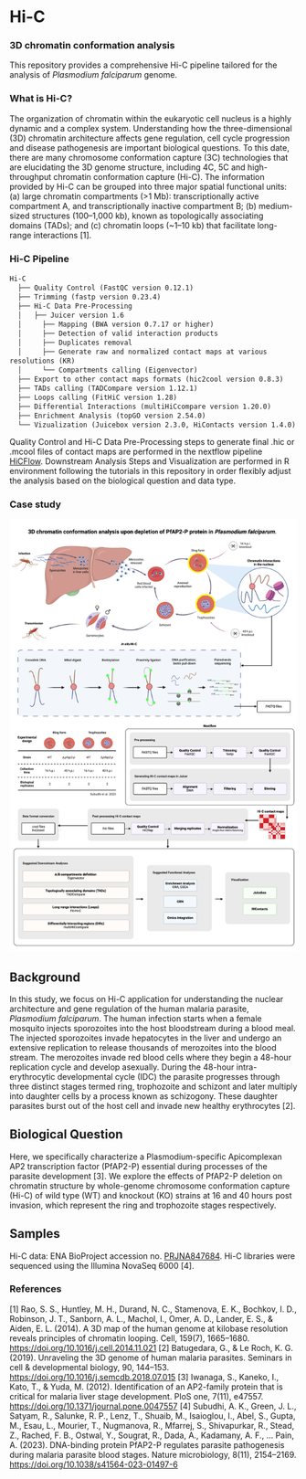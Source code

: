 # Hi-C 
### 3D chromatin conformation analysis 
This repository provides a comprehensive Hi-C pipeline tailored for the analysis of *Plasmodium falciparum* genome.

### What is Hi-C?
The organization of chromatin within the eukaryotic cell nucleus is a highly dynamic and a complex system. Understanding how the three-dimensional (3D) chromatin architecture affects gene regulation, cell cycle progression and disease pathogenesis are important biological questions. To this date, there are many chromosome conformation capture (3C) technologies that are elucidating the 3D genome structure, including 4C, 5C and high-throughput chromatin conformation capture (Hi-C). The information provided by Hi-C can be grouped into three major spatial functional units: (a) large chromatin compartments (>1 Mb): transcriptionally active compartment A, and transcriptionally inactive compartment B; (b) medium-sized structures (100–1,000 kb), known as topologically associating domains (TADs); and (c) chromatin loops (~1–10 kb) that facilitate long-range interactions [1]. 

### Hi-C Pipeline
```
Hi-C
  ├── Quality Control (FastQC version 0.12.1)
  ├── Trimming (fastp version 0.23.4)
  ├── Hi-C Data Pre-Processing  
  │   ├── Juicer version 1.6
  │     ├── Mapping (BWA version 0.7.17 or higher)
  │     ├── Detection of valid interaction products
  │     ├── Duplicates removal
  │     ├── Generate raw and normalized contact maps at various resolutions (KR)
  │     └── Compartments calling (Eigenvector)
  ├── Export to other contact maps formats (hic2cool version 0.8.3)
  ├── TADs calling (TADCompare version 1.12.1)
  ├── Loops calling (FitHiC version 1.28)
  ├── Differential Interactions (multiHiCcompare version 1.20.0)
  ├── Enrichment Analysis (topGO version 2.54.0)
  └── Vizualization (Juicebox version 2.3.0, HiContacts version 1.4.0)
```
Quality Control and Hi-C Data Pre-Processing steps to generate final .hic or .mcool files of contact maps are performed in the nextflow pipeline [HiCFlow](https://github.com/Rohit-Satyam/HiCFlow/tree/main). Downstream Analysis Steps and Visualization are performed in R environment following the tutorials in this repository in order flexibly adjust the analysis based on the biological question and data type. 

### Case study
![picture alt](./content/imag/Graphical_abstract.png)

## Background
In this study, we focus on Hi-C application for understanding the nuclear architecture and gene regulation of the human malaria parasite, *Plasmodium falciparum*. The human infection starts when a female mosquito injects sporozoites into the host bloodstream during a blood meal. The injected sporozoites invade hepatocytes in the liver and undergo an extensive replication to release thousands of merozoites into the blood stream. The merozoites invade red blood cells where they begin a 48-hour replication cycle and develop asexually. During the 48-hour intra-erythrocytic developmental cycle (IDC) the parasite progresses through three distinct stages termed ring, trophozoite and schizont and later multiply into daughter cells by a process known as schizogony. These daughter parasites burst out of the host cell and invade new healthy erythrocytes [2]. 

## Biological Question
Here, we specifically characterize a Plasmodium-specific Apicomplexan AP2 transcription factor (PfAP2-P) essential during processes of the parasite development [3]. We explore the effects of PfAP2-P deletion on chromatin structure by whole-genome chromosome conformation capture (Hi-C) of wild type (WT) and knockout (KO) strains at 16 and 40 hours post invasion, which represent the ring and trophozoite stages respectively.

## Samples
Hi-C data: ENA BioProject accession no. [PRJNA847684](https://www.ncbi.nlm.nih.gov/bioproject/?term=PRJNA847684). 
Hi-C libraries were sequenced using the Illumina NovaSeq 6000 [4].

### References 
[1] Rao, S. S., Huntley, M. H., Durand, N. C., Stamenova, E. K., Bochkov, I. D., Robinson, J. T., Sanborn, A. L., Machol, I., Omer, A. D., Lander, E. S., & Aiden, E. L. (2014). A 3D map of the human genome at kilobase resolution reveals principles of chromatin looping. Cell, 159(7), 1665–1680. https://doi.org/10.1016/j.cell.2014.11.021
[2] Batugedara, G., & Le Roch, K. G. (2019). Unraveling the 3D genome of human malaria parasites. Seminars in cell & developmental biology, 90, 144–153. https://doi.org/10.1016/j.semcdb.2018.07.015
[3] Iwanaga, S., Kaneko, I., Kato, T., & Yuda, M. (2012). Identification of an AP2-family protein that is critical for malaria liver stage development. PloS one, 7(11), e47557. https://doi.org/10.1371/journal.pone.0047557
[4] Subudhi, A. K., Green, J. L., Satyam, R., Salunke, R. P., Lenz, T., Shuaib, M., Isaioglou, I., Abel, S., Gupta, M., Esau, L., Mourier, T., Nugmanova, R., Mfarrej, S., Shivapurkar, R., Stead, Z., Rached, F. B., Ostwal, Y., Sougrat, R., Dada, A., Kadamany, A. F., … Pain, A. (2023). DNA-binding protein PfAP2-P regulates parasite pathogenesis during malaria parasite blood stages. Nature microbiology, 8(11), 2154–2169. https://doi.org/10.1038/s41564-023-01497-6
